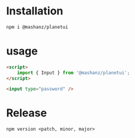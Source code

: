 # Installation

```sh
npm i @mashanz/planetui
```

# usage

```html
<script>
	import { Input } from '@mashanz/planetui';
</script>

<input type="password" />
```

# Release

`npm version <patch, minor, major>`
